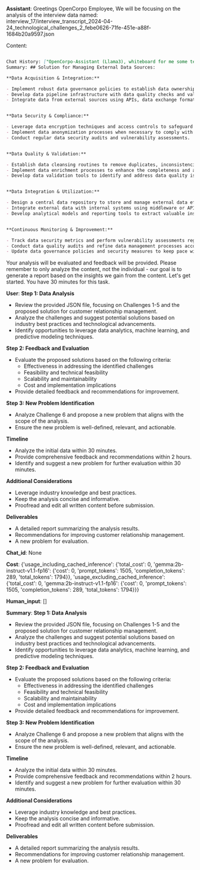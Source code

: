 **Assistant**: Greetings OpenCorpo Employee, We will be focusing on the analysis of the interview data named: interview_17/interview_transcript_2024-04-24_technological_challenges_2_febe0626-71fe-451e-a88f-1684b20a9597.json 


 Content: 

 ```md

 Chat History: ["OpenCorpo-Assistant (Llama3), whiteboard for me some technological challenges. Propose a solution for customer relationship management. I will evaluate your answers and give my feedback, then propose a problem to you. You will answer and I will evaluate. Let's now begin. You have 30 minutes.", '## Technological Challenges Whiteboard\n\n**Challenge 1:** How can businesses efficiently gather and analyze customer data from multiple channels to improve customer segmentation and personalize marketing campaigns?\n\n**Challenge 2:** How can organizations effectively predict customer churn and proactively retain valuable customers?\n\n**Challenge 3:** How can businesses leverage AI and machine learning to automate customer service tasks and improve response times and accuracy?\n\n**Challenge 4:** How can organizations enhance their understanding of customer preferences and proactively offer relevant products and services?\n\n**Challenge 5:** How can companies integrate customer feedback mechanisms into their systems to drive continuous improvement and innovation?\n\n\n## Solution for Customer Relationship Management\n\n**Leveraging a Comprehensive Customer Data Platform:**\n\n- Integrate data from various channels like website, social media, email, and call records.\n- Implement advanced analytics to segment customers based on demographics, interests, and behavior.\n- Predictive modeling can identify at-risk customers and initiate retention strategies.\n\n\n**Automated Customer Engagement:**\n\n- Utilize AI-powered chatbots and virtual assistants to handle common inquiries and requests.\n- Implement sentiment analysis to understand customer feedback and identify potential areas of improvement.\n- Automated email campaigns and targeted offers can be sent based on individual customer preferences.\n\n\n**Enhanced Customer Service:**\n\n- Automate tasks like response generation, data entry, and account management.\n- Provide personalized recommendations and proactive support based on individual customer needs.\n- Continuous monitoring and feedback loops can refine processes and address customer pain points.\n\n\n**Predictive Insights & Targeted Actions:**\n\n- Analyze historical data to predict future behavior and preferences.\n- Develop targeted campaigns based on specific segments and market trends.\n- Offer tailored products and services to enhance customer satisfaction and loyalty.\n\n\n**Continuous Improvement:**\n\n- Integrate customer feedback channels to gather valuable insights.\n- Conduct regular customer satisfaction surveys and track key performance indicators.\n- Data-driven approach with iterative improvements based on customer feedback and analytics.\n\n\n**Please provide your feedback on this proposed solution and suggest a new problem for me to evaluate.**', "Feedback:\n\nYour proposed solution is comprehensive and addresses various challenges in customer relationship management. I like how you've integrated multiple aspects, such as data platforms, automation, predictive insights, and continuous improvement.\n\nSome suggestions for improvement:\n\n1. **Data Integration:** Emphasize the importance of ensuring data quality and accuracy throughout the integration process to avoid incorrect conclusions or wasted efforts.\n2. **Automation Limitations:** Acknowledge potential limitations in automating certain tasks, such as human judgment required for complex customer inquiries or nuanced emotional intelligence.\n3. **Feedback Mechanisms:** Highlight the value of implementing multiple feedback mechanisms (e.g., surveys, social media, direct mail) to ensure a diverse range of perspectives and minimize biases.\n\nNew Problem:\n\n**Challenge 6:**\nHow can businesses effectively manage and utilize external data sources (e.g., third-party APIs, social media platforms) while ensuring data security, accuracy, and compliance with regulations?\n\nPlease propose a solution for this challenge, and I'll evaluate it!", '## Solution for Managing External Data Sources:\n\n**Data Acquisition & Integration:**\n\n- Implement robust data governance policies to establish data ownership, access controls, and security measures.\n- Develop data pipeline infrastructure with data quality checks and validation processes.\n- Integrate data from external sources using APIs, data exchange formats like CSV or JSON, and data connectors.\n\n\n**Data Security & Compliance:**\n\n- Leverage data encryption techniques and access controls to safeguard sensitive information.\n- Implement data anonymization processes when necessary to comply with privacy regulations.\n- Conduct regular data security audits and vulnerability assessments.\n\n\n**Data Quality & Validation:**\n\n- Establish data cleansing routines to remove duplicates, inconsistencies, and irrelevant data.\n- Implement data enrichment processes to enhance the completeness and accuracy of data.\n- Develop data validation tools to identify and address data quality issues.\n\n\n**Data Integration & Utilization:**\n\n- Design a central data repository to store and manage external data effectively.\n- Integrate external data with internal systems using middleware or API connectors.\n- Develop analytical models and reporting tools to extract valuable insights from external data sources.\n\n\n**Continuous Monitoring & Improvement:**\n\n- Track data security metrics and perform vulnerability assessments regularly.\n- Conduct data quality audits and refine data management processes accordingly.\n- Update data governance policies and security measures to keep pace with industry standards and regulations.'] 
 Summary: ## Solution for Managing External Data Sources:

**Data Acquisition & Integration:**

- Implement robust data governance policies to establish data ownership, access controls, and security measures.
- Develop data pipeline infrastructure with data quality checks and validation processes.
- Integrate data from external sources using APIs, data exchange formats like CSV or JSON, and data connectors.


**Data Security & Compliance:**

- Leverage data encryption techniques and access controls to safeguard sensitive information.
- Implement data anonymization processes when necessary to comply with privacy regulations.
- Conduct regular data security audits and vulnerability assessments.


**Data Quality & Validation:**

- Establish data cleansing routines to remove duplicates, inconsistencies, and irrelevant data.
- Implement data enrichment processes to enhance the completeness and accuracy of data.
- Develop data validation tools to identify and address data quality issues.


**Data Integration & Utilization:**

- Design a central data repository to store and manage external data effectively.
- Integrate external data with internal systems using middleware or API connectors.
- Develop analytical models and reporting tools to extract valuable insights from external data sources.


**Continuous Monitoring & Improvement:**

- Track data security metrics and perform vulnerability assessments regularly.
- Conduct data quality audits and refine data management processes accordingly.
- Update data governance policies and security measures to keep pace with industry standards and regulations. 
``` 


 Your analysis will be evaluated and feedback will be provided. Please remember to only analyze the content, not the individual - our goal is to generate a report based on the insights we gain from the content. Let's get started. You have 30 minutes for this task.

**User**: **Step 1: Data Analysis**

* Review the provided JSON file, focusing on Challenges 1-5 and the proposed solution for customer relationship management.
* Analyze the challenges and suggest potential solutions based on industry best practices and technological advancements.
* Identify opportunities to leverage data analytics, machine learning, and predictive modeling techniques.

**Step 2: Feedback and Evaluation**

* Evaluate the proposed solutions based on the following criteria:
    * Effectiveness in addressing the identified challenges
    * Feasibility and technical feasibility
    * Scalability and maintainability
    * Cost and implementation implications
* Provide detailed feedback and recommendations for improvement.

**Step 3: New Problem Identification**

* Analyze Challenge 6 and propose a new problem that aligns with the scope of the analysis.
* Ensure the new problem is well-defined, relevant, and actionable.

**Timeline**

* Analyze the initial data within 30 minutes.
* Provide comprehensive feedback and recommendations within 2 hours.
* Identify and suggest a new problem for further evaluation within 30 minutes.

**Additional Considerations**

* Leverage industry knowledge and best practices.
* Keep the analysis concise and informative.
* Proofread and edit all written content before submission.

**Deliverables**

* A detailed report summarizing the analysis results.
* Recommendations for improving customer relationship management.
* A new problem for evaluation.

**Chat_id**: None

**Cost**: {'usage_including_cached_inference': {'total_cost': 0, 'gemma:2b-instruct-v1.1-fp16': {'cost': 0, 'prompt_tokens': 1505, 'completion_tokens': 289, 'total_tokens': 1794}}, 'usage_excluding_cached_inference': {'total_cost': 0, 'gemma:2b-instruct-v1.1-fp16': {'cost': 0, 'prompt_tokens': 1505, 'completion_tokens': 289, 'total_tokens': 1794}}}

**Human_input**: []

**Summary**: **Step 1: Data Analysis**

* Review the provided JSON file, focusing on Challenges 1-5 and the proposed solution for customer relationship management.
* Analyze the challenges and suggest potential solutions based on industry best practices and technological advancements.
* Identify opportunities to leverage data analytics, machine learning, and predictive modeling techniques.

**Step 2: Feedback and Evaluation**

* Evaluate the proposed solutions based on the following criteria:
    * Effectiveness in addressing the identified challenges
    * Feasibility and technical feasibility
    * Scalability and maintainability
    * Cost and implementation implications
* Provide detailed feedback and recommendations for improvement.

**Step 3: New Problem Identification**

* Analyze Challenge 6 and propose a new problem that aligns with the scope of the analysis.
* Ensure the new problem is well-defined, relevant, and actionable.

**Timeline**

* Analyze the initial data within 30 minutes.
* Provide comprehensive feedback and recommendations within 2 hours.
* Identify and suggest a new problem for further evaluation within 30 minutes.

**Additional Considerations**

* Leverage industry knowledge and best practices.
* Keep the analysis concise and informative.
* Proofread and edit all written content before submission.

**Deliverables**

* A detailed report summarizing the analysis results.
* Recommendations for improving customer relationship management.
* A new problem for evaluation.

